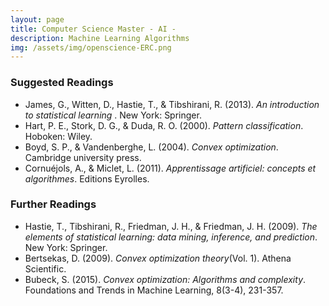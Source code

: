 ```yaml
---
layout: page
title: Computer Science Master - AI - 
description: Machine Learning Algorithms
img: /assets/img/openscience-ERC.png
---
```


### Suggested Readings

- James, G., Witten, D., Hastie, T., & Tibshirani, R. (2013). _An introduction to statistical learning_ . New York: Springer.
- Hart, P. E., Stork, D. G., & Duda, R. O. (2000). _Pattern classification_. Hoboken: Wiley.
- Boyd, S. P., & Vandenberghe, L. (2004). _Convex optimization_. Cambridge university press.
- Cornuéjols, A., & Miclet, L. (2011). _Apprentissage artificiel: concepts et algorithmes_. Editions Eyrolles.


### Further Readings

- Hastie, T., Tibshirani, R., Friedman, J. H., & Friedman, J. H. (2009). _The elements of statistical learning: data mining, inference, and prediction_. New York: Springer.
- Bertsekas, D. (2009). _Convex optimization theory_(Vol. 1). Athena Scientific.
- Bubeck, S. (2015). _Convex optimization: Algorithms and complexity_. Foundations and Trends in Machine Learning, 8(3-4), 231-357.

